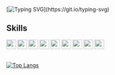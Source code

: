 [![Typing SVG](http://readme-typing-svg.herokuapp.com?font=Source+Code+Pro&pause=1000&color=58A6FFFF&width=435&lines=Hi+there,+I'm+Danil+(%E3%82%B7_+_)%E3%82%B7)](https://git.io/typing-svg)
## Skills 

<img style="width:25px;" src="https://cdn.jsdelivr.net/gh/devicons/devicon/icons/java/java-original.svg" /> 
<img style="width:25px;" src="https://cdn.jsdelivr.net/gh/devicons/devicon/icons/python/python-original.svg" /> 
<img style="width:25px;" src="https://cdn.jsdelivr.net/gh/devicons/devicon/icons/javascript/javascript-original.svg" /> 
<img style="width:25px;" src="https://cdn.jsdelivr.net/gh/devicons/devicon/icons/html5/html5-plain-wordmark.svg" /> 
<img style="width:25px;" src="https://cdn.jsdelivr.net/gh/devicons/devicon/icons/css3/css3-plain-wordmark.svg" /> 
<img style="width:25px;" src="https://cdn.jsdelivr.net/gh/devicons/devicon/icons/bash/bash-original.svg" /> 
<img style="width:25px;" src="https://cdn.jsdelivr.net/gh/devicons/devicon/icons/git/git-original.svg" /> 
<img style="width:25px;" src="https://cdn.jsdelivr.net/gh/devicons/devicon/icons/docker/docker-plain-wordmark.svg" /> 
<img style="width:25px;" src="https://cdn.jsdelivr.net/gh/devicons/devicon/icons/postgresql/postgresql-plain-wordmark.svg" />

<br>
<br>

[![Top Langs](https://github-readme-stats.vercel.app/api/top-langs/?username=MartiAble&layout=compact)](https://github.com/anuraghazra/github-readme-stats)
          

<!--
**MartiAble/MartiAble** is a ✨ _special_ ✨ repository because its `README.md` (this file) appears on your GitHub profile.

Here are some ideas to get you started:

- 🔭 I’m currently working on ...
- 🌱 I’m currently learning ...
- 👯 I’m looking to collaborate on ...
- 🤔 I’m looking for help with ...
- 💬 Ask me about ...
- 📫 How to reach me: ...
- 😄 Pronouns: ...
- ⚡ Fun fact: ...
-->
